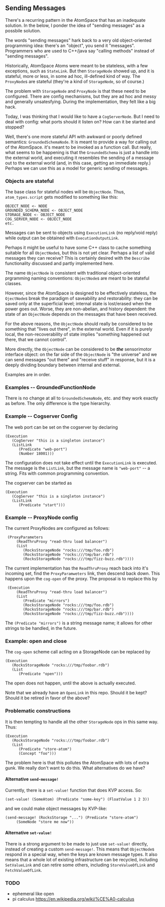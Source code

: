 Sending Messages
----------------
There's a recurring pattern in the AtomSpace that has an inadequate
solution. In the below, I ponder the idea of "sending messages" as a
possbile solution.

The words "sending messages" hark back to a very old object-oriented
programming idea: there's an "object", you send it "messages".
Programmers who are used to C++/java say "calling methods" instead of
"sending messages".

Historically, AtomSpace Atoms were meant to be stateless, with a few
exceptions, such as `StateLink`. But then `StorageNode` showed up, and
it is stateful, more or less, in some ad hoc, ill-defined kind of way.
The `ProxyNode`s are stateful (they're a kind of `StorageNode`, so of
course.)

The problem with `StorageNode` and `ProxyNode` is that these need to be
configured.   There are config mechanisms, but they are ad hoc and
messy and generally unsatesfying. During the implementation, they felt
like a big hack.

Today, I was thinking that I would like to have a `CogServerNode`. But I
need to deal with config: what ports should it listen on? How can it be
started and stopped?

Well, there's one more stateful API with awkward or poorly defined
semantics: `GroundedSchemaNode`. It is meant to provide a way for
calling out of the AtomSpace. it's meant to be invoked as a function
call. But really, what seems to be happening is that the `GroundedSchema`
is just a handle into the external world, and executing it resembles the
sending of a message out to the external world (and, in this case,
getting an immediate reply.)  Perhaps we can use this as a model for
generic sending of messages.

### Objects are stateful
The base class for stateful nodes will be `ObjectNode`. Thus,
`atom_types.script` gets modified to something like this:
```
OBJECT_NODE <- NODE
GROUNDED_SCHEMA_NODE <- OBJECT_NODE
STORAGE_NODE <- OBJECT_NODE
COG_SERVER_NODE <- OBJECT_NODE
etc.
```
Messages can be sent to objects using `ExecutionLink` (no reply/void
reply) while output can be obtained with `ExecutionOutputLink`.

Perhaps it might be useful to have some C++ class to cache something
suitable for all `ObjectNode`s, but this is not yet clear. Perhaps a
list of valid messages they can receive? This is certainly desired with
the `Describe` functionality discussed and partly implemented here.

The name `ObjectNode` is consistent with traditional object-oriented
prgramming naming conventions: `ObjectNode`s are meant to be stateful
classes.

However, since the AtomSpace is designed to be effectively stateless,
the `OjectNode`s break the paradigm of saveability and restorability:
they can be saved only at the superficial level; internal state is
lost/erased when the power goes out. Worse, they are non-abelian, and
history dependent: the state of an `ObjectNode` depends on the messages
that have been received.

For the above reasons, the `ObjectNode` should really be considered to
be something that "lives out there", in the external world. Even if it
is purely local, the non-recoverability of state implies "something
happened out there, that we cannot control".

More directly, the `ObjectNode` can be considered to be ***the***
sensorimotor interface object: on the far side of the `ObjectNode` is
"the universe" and we can send messages "out there" and "receive stuff"
in response, but it is a deeply dividing boundary between internal and
external.

Examples are in order.

### Examples -- GroundedFunctionNode
There is no change at all to `GroundedSchemaNode`, etc. and they work
exactly as before. The only difference is the type hierarchy.

### Example -- Cogserver Config
The web port can be set on the cogserver by declaring
```
(Execution
   (CogServer "this is a singleton instance")
   (ListLink
      (Predicate "web-port")
      (Number 18001)))
```
The configuration does not take effect until the `ExecutionLink` is
executed. The message is the `ListLink`, but the message name is
`"web-port"` -- a string. Fits with common programming convention.

The cogserver can be started as
```
(Execution
   (CogServer "this is a singleton instance")
   (ListLink
      (Predicate "start")))
```

### Example -- ProxyNode config
The current ProxyNodes are configured as follows:
```
 (ProxyParameters
     (ReadThruProxy "read-thru load balancer")
     (List
        (RocksStorageNode "rocks:///tmp/foo.rdb")
        (RocksStorageNode "rocks:///tmp/bar.rdb")
        (RocksStorageNode "rocks:///tmp/fizz-buzz.rdb"))))
```
The current implementation has the `ReadThruProxy` reach back into it's
incoming set, find the `ProxyParamweters` link, then descend back down.
This happens upon the `cog-open` of the proxy.  The proposal is to
replace this by
```
 (Execution
     (ReadThruProxy "read-thru load balancer")
     (List
        (Predicate "mirrors")
        (RocksStorageNode "rocks:///tmp/foo.rdb")
        (RocksStorageNode "rocks:///tmp/bar.rdb")
        (RocksStorageNode "rocks:///tmp/fizz-buzz.rdb"))))
```

The `(Predicate "mirrors")` is a string message name; it allows for
other strings to be handled, in the future.

### Example: open and close
The `cog-open` scheme call acting on a StorageNode can be replaced by
```
(Execution
   (RocksStorageNode "rocks:///tmp/foobar.rdb")
   (List
      (Predicate "open")))
```
The open does not happen, until the above is actually executed.

Note that we already have an `OpenLink` in this repo. Should it be kept?
Should it be retired in favor of the above?

### Problematic constructions
It is then tempting to handle all the other `StorageNode` ops in this
same way. Thus:
```
(Execution
   (RocksStorageNode "rocks:///tmp/foobar.rdb")
   (List
      (Predicate "store-atom")
      (Concept "foo")))
```
The problem here is that this pollutes the AtomSpace with lots of extra
gunk. We really don't want to do this. What alternatives do we have?

#### Alternative `send-message!`
Currently, there is a `set-value!` function that does KVP access. So:
```
(set-value! (SomeAtom) (Predicate "some-key") (FloatValue 1 2 3))
```
and we could make object messages by KVP-like:
```
(send-message! (RocksStorage "...") (Predicate "store-atom")
     (SomeNode "store me now"))
```

#### Alternative `set-value!`
There is a strong argument to be made to just use `set-value!` directly,
instead of creating a custom `send-message!`. This means that
`ObjectNode`s respond in a special way, when the keys are known message
types. It also means that a whole lot of existing infrastructure can be
recycled, including `SetValueLink` and can retire some others, including
`StoreValueOfLink` and `FetchValueOfLink`.

### TODO
* ephemeral like open
* pi calculus https://en.wikipedia.org/wiki/%CE%A0-calculus
